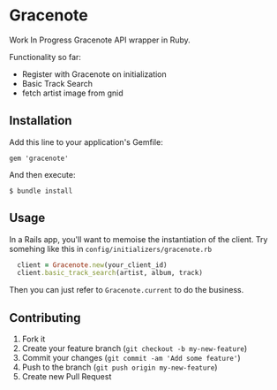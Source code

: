 # Gracenote

Work In Progress Gracenote API wrapper in Ruby.

Functionality so far:

* Register with Gracenote on initialization
* Basic Track Search
* fetch artist image from gnid

## Installation

Add this line to your application's Gemfile:

    gem 'gracenote'

And then execute:

    $ bundle install


## Usage

In a Rails app, you'll want to memoise the instantiation of the client.
Try somehing like this in `config/initializers/gracenote.rb`

```ruby
  client = Gracenote.new(your_client_id)
  client.basic_track_search(artist, album, track)
```

Then you can just refer to `Gracenote.current` to do the business.


## Contributing

1. Fork it
2. Create your feature branch (`git checkout -b my-new-feature`)
3. Commit your changes (`git commit -am 'Add some feature'`)
4. Push to the branch (`git push origin my-new-feature`)
5. Create new Pull Request
